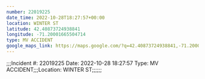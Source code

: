 ```yaml
---
number: 22019225
date_time: 2022-10-28T18:27:57+00:00
location: WINTER ST
latitude: 42.40873724938841
longitude: -71.20001665504714
type: MV ACCIDENT
google_maps_link: https://maps.google.com/?q=42.40873724938841,-71.20001665504714
---
```


;;;Incident #: 22019225  Date: 2022-10-28 18:27:57   Type: MV ACCIDENT;;;Location: WINTER ST;;;;;;
